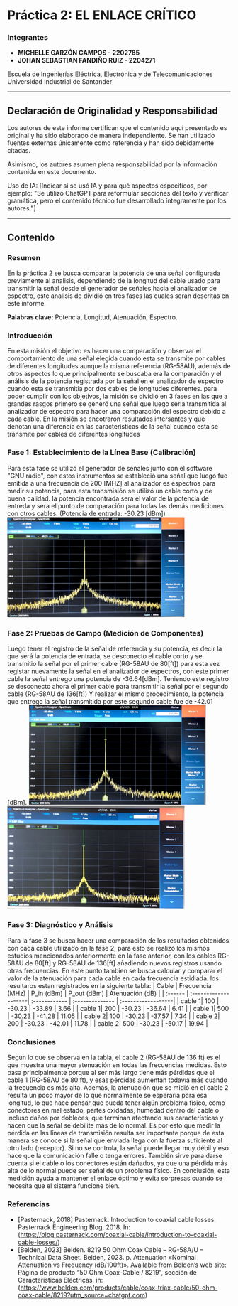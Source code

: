 # Práctica 2: EL ENLACE CRÍTICO

### Integrantes
- **MICHELLE GARZÓN CAMPOS - 2202785**
- **JOHAN SEBASTIAN FANDIÑO RUIZ - 2204271**

Escuela de Ingenierías Eléctrica, Electrónica y de Telecomunicaciones  
Universidad Industrial de Santander

---

## Declaración de Originalidad y Responsabilidad
Los autores de este informe certifican que el contenido aquí presentado es original y ha sido elaborado de manera independiente. Se han utilizado fuentes externas únicamente como referencia y han sido debidamente citadas.

Asimismo, los autores asumen plena responsabilidad por la información contenida en este documento. 

Uso de IA: [Indicar si se usó IA y para qué aspectos específicos, por ejemplo: "Se utilizó ChatGPT para reformular secciones del texto y verificar gramática, pero el contenido técnico fue desarrollado íntegramente por los autores."]

---
## Contenido

### Resumen
En la práctica 2 se busca comparar la potencia de una señal configurada previamente al analisis, dependiendo de la longitud del cable usado para transmitir la señal desde el generador de señales hacia el analizador de espectro, este analisis de dividió en tres fases las cuales seran descritas en este informe.

**Palabras clave:** Potencia, Longitud, Atenuación, Espectro. 

### Introducción
En esta misión el objetivo es hacer una comparación y observar el comportamiento de una señal elegida cuando esta se transmite por cables de diferentes longitudes aunque la misma referencia (RG-58AU), además de otros aspectos lo que principalmente se buscaba era la comparación y el análisis de la potencia registrada por la señal en el analizador de espectro cuando esta se transmitia por dos cables de longitudes diferentes.
para poder cumplir con los objetivos, la misión se dividió en 3 fases en las que a grandes rasgos primero se generó una señal que luego seria transmitida al analizador de espectro para hacer una comparación del espectro debido a cada cable.
En la misión se encotraron resultados intersantes y que denotan una diferencia en las características de la señal cuando esta se transmite por cables de diferentes longitudes

### Fase 1: Establecimiento de la Línea Base (Calibración)
Para esta fase se utilizó el generador de señales junto con el software "GNU radio", con estos instrumentos se estableció una señal que luego fue emitida a una frecuencia de 200 [MHZ] al analizador es espectros para medir su potencia, para esta transmisión se utilizó un cable corto y de buena calidad. la potencia encontrada sera el valor de la potencia de entreda y sera el punto de comparación para todas las demás mediciones con otros cables. (Potencia de entrada: -30.23 [dBm])
<img src="imagenes/Captura de pantalla 2025-09-04 203649.png" width="400"> 

### Fase 2: Pruebas de Campo (Medición de Componentes)
Luego tener el registro de la señal de referencia y su potencia, es decir la que será la potencia de entrada, se desconecto el cable corto y se transmitio la señal por el primer cable (RG-58AU de 80[ft]) para esta vez registar nuevamente la señal en el analizador de espectros, con este primer cable la señal entrego una potencia de -36.64[dBm]. Teniendo este registro se desconecto ahora el primer cable para transmitir la señal por el segundo cable (RG-58AU de 136[ft]) Y realizar el mismo procedimiento, la potencia que entrego la señal transmitida por este segundo cable fue de -42.01 [dBm].
<img src="imagenes/Captura de pantalla 2025-09-04 203855.png" width="400">  <img src="imagenes/Captura de pantalla 2025-09-04 203926.png" width="400"> 

### Fase 3: Diagnóstico y Análisis
Para la fase 3 se busca hacer una comparación de los resultados obtenidos con cada cable utilizado en la fase 2, para esto se realizó los mismos estudios mencionados anteriormente en la fase anterior, con los cables RG-58AU de 80[ft] y RG-58AU de 136[ft] añadiendo nuevos registros usando otras frecuencias. En este punto tambien se busca calcular y comparar el valor de la atenuación para cada cable en cada frecuencia estidiada. los resultaros estan registrados en la siguiente tabla:
| Cable | Frecuencia (MHz) | P_in (dBm) | P_out (dBm) | Atenuación (dB) | 
| :------ | :--------------------| :------------ | :-------------- | :------------------| 
| cable 1|          100              |    -30.23      |      -33.89      |           3.66          | 
| cable 1|          200              |    -30.23      |      -36.64      |          6.41           | 
| cable 1|          500              |    -30.23      |      -41.28      |          11.05         | 
| cable 2|          100              |    -30.23      |      -37.57      |           7.34          | 
| cable 2|          200              |    -30.23      |      -42.01      |          11.78         | 
| cable 2|          500              |    -30.23      |      -50.17      |          19.94         |

### Conclusiones
Según lo que se observa en la tabla, el cable 2 (RG-58AU de 136 ft) es el que muestra una mayor atenuación en todas las frecuencias medidas. Esto pasa principalmente porque al ser más largo tiene más pérdidas que el cable 1 (RG-58AU de 80 ft), y esas pérdidas aumentan todavía más cuando la frecuencia es más alta. Además, la atenuación que se midió en el cable 2 resulta un poco mayor de lo que normalmente se esperaría para esa longitud, lo que hace pensar que pueda tener algún problema físico, como conectores en mal estado, partes oxidadas, humedad dentro del cable o incluso daños por dobleces, que terminan afectando sus características y hacen que la señal se debilite más de lo normal.
Es por esto que medir la pérdida en las líneas de transmisión resulta ser importante porque de esta manera se conoce si la señal que enviada llega con la fuerza suficiente al otro lado (receptor). Si no se controla, la señal puede llegar muy débil y eso hace que la comunicación falle o tenga errores. También sirve para darse cuenta si el cable o los conectores están dañados, ya que una pérdida más alta de lo normal puede ser señal de un problema físico. En conclusión, esta medición ayuda a mantener el enlace óptimo y evita sorpresas cuando se necesita que el sistema funcione bien.

### Referencias


- [Pasternack, 2018] Pasternack. Introduction to coaxial cable losses. Pasternack Engineering Blog, 2018. In: (https://blog.pasternack.com/coaxial-cable/introduction-to-coaxial-cable-losses/)
- [Belden, 2023] Belden. 8219 50 Ohm Coax Cable – RG-58A/U – Technical Data Sheet. Belden, 2023. p. Attenuation «Nominal Attenuation vs Frequency (dB/100ft)». Available from Belden’s web site: Página de producto “50 Ohm Coax-Cable / 8219”, sección de Características Eléctricas. in: (https://www.belden.com/products/cable/coax-triax-cable/50-ohm-coax-cable/8219?utm_source=chatgpt.com)



